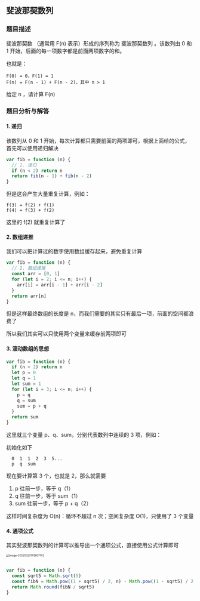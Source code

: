 ## 斐波那契数列



### 题目描述

斐波那契数 （通常用 F(n) 表示）形成的序列称为 斐波那契数列 。该数列由 0 和 1 开始，后面的每一项数字都是前面两项数字的和。

也就是：

```
F(0) = 0，F(1) = 1
F(n) = F(n - 1) + F(n - 2)，其中 n > 1
```

给定 n ，请计算 F(n) 



### 题目分析与解答

#### 1. 递归

该数列从 0 和 1 开始，每次计算都只需要前面的两项即可，根据上面给的公式，首先可以使用递归解决

```js
var fib = function (n) {
  // 1. 递归
  if (n < 2) return n
  return fib(n - 1) + fib(n - 2)
}
```

但是这会产生大量重复计算，例如：

```
f(3) = f(2) + f(1)
f(4) = f(3) + f(2)
```

这里的 f(2) 就重复计算了



#### 2. 数组递推

我们可以把计算过的数字使用数组缓存起来，避免重复计算

```js
var fib = function (n) {
  // 2. 数组递推
  const arr = [0, 1]
  for (let i = 2; i <= n; i++) {
    arr[i] = arr[i - 1] + arr[i - 2]
  }
  return arr[n]
}
```

但是这样最终数组的长度是 n，而我们需要的其实只有最后一项，前面的空间都浪费了

所以我们其实可以只使用两个变量来缓存前两项即可



#### 3. 滚动数组的思想

```js
var fib = function (n) {
  if (n < 2) return n
  let p = 0
  let q = 1
  let sum = 1
  for (let i = 3; i <= n; i++) {
    p = q
    q = sum
    sum = p + q
  }
  return sum
}
```

这里就三个变量 p、q、sum，分别代表数列中连续的 3 项，例如：

初始化如下

```
  0  1  1  2  3  5...
  p  q  sum
```

现在要计算第 3 个，也就是 2，那么就需要

1. p 往前一步，等于 q（1）
2. q 往前一步，等于 sum（1）
3. sum 往前一步，等于 p + q（2）

这样时间复杂度为 O(n)：循环不超过 n 次；空间复杂度 O(1)，只使用了 3 个变量



#### 4. 通项公式

其实斐波那契数列的计算可以推导出一个通项公式，直接使用公式计算即可

<img src="/Users/rongjunming/Documents/00-demo/github/review/2022-03-13-Algorithm/LeetCode/04-斐波那契数列/readme.assets/image-20220320145607142.png" alt="image-20220320145607142" style="zoom:50%;" />

```js

var fib = function (n) {
  const sqrt5 = Math.sqrt(5)
  const fibN = Math.pow((1 + sqrt5) / 2, n) - Math.pow((1 - sqrt5) / 2, n)
  return Math.round(fibN / sqrt5)
}
```













